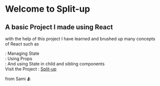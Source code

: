<h1>Welcome to Split-up</h1>
<h2>A basic Project I made using React </h2>

<p>with the help of this project I have learned and brushed up many concepts of React such as  <p>
: Managing State <br>
: Using Props <br>
: And using State in child and sibling components <br>
Visit the Project :  <a href="https://split-up-chi.vercel.app/">Split-up</a><br>
 
  
from Sami 🫂
